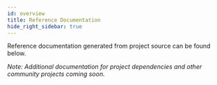 ```yaml
---
id: overview
title: Reference Documentation
hide_right_sidebar: true
---
```


Reference documentation generated from project source can be found below.

<Spacer />

<CardsWrapper>
  <SimpleTextCard
    icon="/img/docs/rust-alt.png"
    iconDark="/img/docs/rust-alt-dark.png"
    overlay="Diem Rust Crate list and documentation"
    title="Rust Docs"
    to="https://diem.github.io/diem"
  />
</CardsWrapper>

<Spacer />

*Note: Additional documentation for project dependencies and other community projects coming soon.*

<Spacer />
